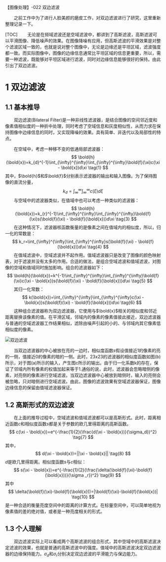 
【图像处理】-022 双边滤波

&emsp;&emsp;之前工作中为了进行人脸美颜的磨皮工作，对双边滤波进行了研究，这里重新整理记录一下。

[TOC]
&emsp;&emsp;无论是在频域滤波还是空域滤波中，都讲到了高斯滤波，高斯滤波可以平滑图像、降低噪声的效果。在图像降噪有应用，但高斯滤波的平滑效果是对整个滤波区域一致的，也就是说对整个图像中，无论是边缘还是平坦区域，滤波强度都一致。而实际图像中，图像的边缘信息通常比平坦区域的信息更重要，所以，需要一种滤波，既能够对平坦区域进行滤波，同时对边缘信息能够很好的保持。由此引出了双边滤波。

# 1 双边滤波

## 1.1 基本推导

&emsp;&emsp;双边滤波(Bilateral Filter)是一种非线性滤波器，是结合图像的空间邻近度和像素值相似度的一种折中处理，同时考虑了空域信息和灰度相似性，从而力求在保持图像中边缘信息的同时，又实现降噪的效果。具有简单、非迭代以及局部性的特点。

&emsp;&emsp;在空域中，考虑一种移不变的低通局部滤波器：
$$
    \bold{h}(\bold{x})=k_{d}^{-1}\int_{\infty}^{\infty}\int_{\infty}^{\infty}\bold{f}(\xi)c(\xi - \bold{x})d\xi \tag{1}
$$
其中，$\bold{h}$和$\bold{f}$分别表示滤波器的输出和输入图像。为了保持图像的直流分量，
$$
    k_d=\int_{\infty}^{\infty}\int_{\infty}^{\infty}c(\xi )d\xi \tag{2}
$$
&emsp;&emsp;与空域中的滤波器类似，在值域中也可以考虑一种类似的滤波器：
$$
    \bold{h}(\bold{x})=k_{r}^{-1}\int_{\infty}^{\infty}\int_{\infty}^{\infty}\bold{f}(\xi)s(\bold{f}(\xi) - \bold{f}(\bold{x}))d\xi \tag{3}
$$
&emsp;&emsp;在这种情况下，滤波器核函数衡量的是像素之间在值域内的相似度，所以，归一化的常数是：
$$
    k_r=\int_{\infty}^{\infty}\int_{\infty}^{\infty}s(\bold{f}(\xi) - \bold{f}(\bold{x}))d\xi \tag{4}
$$
&emsp;&emsp;在值域滤波中，空域滤波并不起作用。值域滤波器只是改变了图像的颜色映射表，对于滤波并没有太多的作用。合适的做法，是组合空域滤波和值域滤波，对图像的空域和值域同时施加影响。组合的滤波器如下：
$$
    \bold{h}(\bold{x})=k^{-1}\int_{\infty}^{\infty}\int_{\infty}^{\infty}\bold{f}(\xi)c(\xi - \bold{x})s(\bold{f}(\xi) - \bold{f}(\bold{x}))d\xi \tag{5}
$$
&emsp;&emsp;其归一化常数：
$$
    k(\bold{x})=\int_{\infty}^{\infty}\int_{\infty}^{\infty}c(\xi - \bold{x})s(\bold{f}(\xi) - \bold{f}(\bold{x}))d\xi \tag{6}
$$
&emsp;&emsp;这种组合滤波器称为双边滤波器，它使用与$\bold{x}$相关的相似度和邻近距离替换该像素的值。在平滑区域，邻域内的像素的像素值彼此接近，双边滤波器与普通的空域滤波器工作结果相似，滤除由噪声引起的小的、与邻域内其它像素低相似度的像素。

![双边滤波](https://img-blog.csdnimg.cn/20190219143838803.png?x-oss-process=image/watermark,type_ZmFuZ3poZW5naGVpdGk,shadow_10,text_aHR0cHM6Ly9ibG9nLmNzZG4ubmV0L2ZyZWVoYXdrems=,size_16,color_FFFFFF,t_70)

&emsp;&emsp;当双边滤波器的中心被放在亮的一边时，相似度函数$s$假设值接近1的像素的亮的一侧，值接近0的像素的暗的一侧。此时，23x23的滤波器的相似度函数如图(b)所示，对于图(a)所示的输入，产生图c所示的输出。由于归一化系数k的存在，保证了邻域内所有像素的权值加起来等于1.通俗的说，此时，滤波器会忽略暗侧的像素，对亮侧的像素进行空域滤波。当双边滤波器中心被放到暗侧时，输入的亮侧会被忽略，只对暗侧进行空域滤波。由此，图像的滤波效果有空域滤波器保证，图像边缘信息的保留由值域滤波器保证。

## 1.2 高斯形式的双边滤波

&emsp;&emsp;在上面的推导过程中，空域滤波和值域滤波都可以是高斯形式。此时，距离相近函数$c$和相似度函数$s$都是关于参数的欧几里得距离的高斯函数。
$$
c(\xi - \bold{x})=e^{-\frac{1}{2}(\frac{d(\xi - \bold{x})}{\sigma_d})^2} \tag{7}
$$
其中，
$$
    d(\xi - \bold{x})=||\xi - \bold{x}|| \tag{8}
$$
$d$是欧几里得距离。相似度函数$s$与$c$相似：
$$
    s(\xi - \bold{x})=e^{-\frac{1}{2}(\frac{\delta(\bold{f}(\xi)-\bold{f}(\bold{x}))}{\sigma _r})^2} \tag{9}
$$
其中
$$
    \delta(\bold{f}(\xi)-\bold{f}(\bold{x}))=|\bold{f}(\xi)-\bold{f}(\bold{x})| \tag{10}
$$
是一种合适的衡量亮度空间中的距离的计算方式。在标量空间中，可以简单地视为像素值的差的绝对值，或者是一种亮度相关的形式。

## 1.3 个人理解

&emsp;&emsp;双边滤波实际上可以看成两个高斯滤波的组合形式，其中空域中的高斯滤波决定滤波的效果，也就是普通的高斯滤波中的强度。值域中的高斯滤波决定双边滤波器的边缘保持能力。$\sigma _d$和$\sigma _r$分别决定双边滤波的平滑能力与保边能力。
